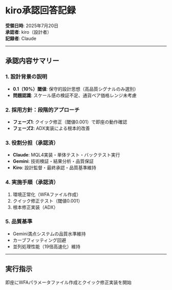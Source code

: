 # kiro承認回答記録

**受領日時**: 2025年7月20日  
**承認者**: kiro（設計者）  
**記録者**: Claude

---

## 承認内容サマリー

### 1. 設計背景の説明
- **0.1（10%）閾値**: 保守的設計思想（高品質シグナルのみ選別）
- **問題認識**: スケール感の検証不足、通貨ペア価格レンジ未考慮

### 2. 採用方針：段階的アプローチ
- **フェーズ1**: クイック修正（閾値0.001）で即座の動作確認
- **フェーズ2**: ADX実装による根本的改善

### 3. 役割分担（承認済）
- **Claude**: MQL4実装・単体テスト・バックテスト実行
- **Gemini**: 技術検証・結果分析・品質保証
- **Kiro**: 設計監督・最終承認・品質基準維持

### 4. 実施手順（承認済）
1. 環境正常化（WFAファイル作成）
2. クイック修正テスト（閾値0.001）
3. 根本修正実装（ADX）

### 5. 品質基準
- Gemini満点システムの品質水準維持
- カーブフィッティング回避
- 並列処理性能（19倍高速化）維持

---

## 実行指示
即座にWFAパラメータファイル作成とクイック修正実装を開始